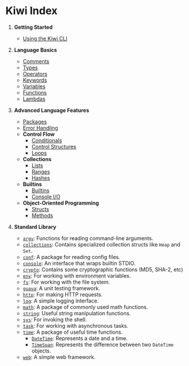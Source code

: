 # Kiwi Index

1. **Getting Started**
   - [Using the Kiwi CLI](cli.md)

2. **Language Basics**
   - [Comments](comments.md)
   - [Types](types.md)
   - [Operators](operators.md)
   - [Keywords](keywords.md)
   - [Variables](variables.md)
   - [Functions](functions.md)
   - [Lambdas](lambdas.md)

3. **Advanced Language Features**
   - [Packages](packages.md)
   - [Error Handling](error_handling.md)
   - **Control Flow**
     - [Conditionals](conditionals.md)
     - [Control Structures](control_structures.md)
     - [Loops](loops.md)
   - **Collections**
     - [Lists](lists.md)
     - [Ranges](ranges.md)
     - [Hashes](hashes.md)
   - **Builtins**
     - [Builtins](builtins.md)
     - [Console I/O](console_io.md)
   - **Object-Oriented Programming**
     - [Structs](structs.md)
     - [Methods](functions.md)

4. **Standard Library**
   - [`argv`](lib/argv.md): Functions for reading command-line arguments.
   - [`collections`](lib/collections.md): Contains specialized collection structs like `Heap` and `Set`.
   - [`conf`](lib/conf.md): A package for reading config files.
   - [`console`](lib/console.md): An interface that wraps builtin STDIO.
   - [`crypto`](lib/crypto.md): Contains some cryptographic functions (MD5, SHA-2, etc)
   - [`env`](lib/env.md): For working with environment variables.
   - [`fs`](lib/fs.md): For working with the file system.
   - [`guava`](lib/guava.md): A unit testing framework.
   - [`http`](lib/http.md): For making HTTP requests.
   - [`log`](lib/log.md): A simple logging interface.
   - [`math`](lib/math.md): A package of commonly used math functions.
   - [`string`](lib/string.md): Useful string manipulation functions.
   - [`sys`](lib/sys.md): For invoking the shell.
   - [`task`](lib/task.md): For working with asynchronous tasks.
   - [`time`](lib/time.md): A package of useful time functions.
     - [`DateTime`](lib/datetime.md#datetime): Represents a date and a time.
     - [`TimeSpan`](lib/datetime.md#timespan): Represents the difference between two `DateTime` objects.
   - [`web`](lib/web.md): A simple web framework.

